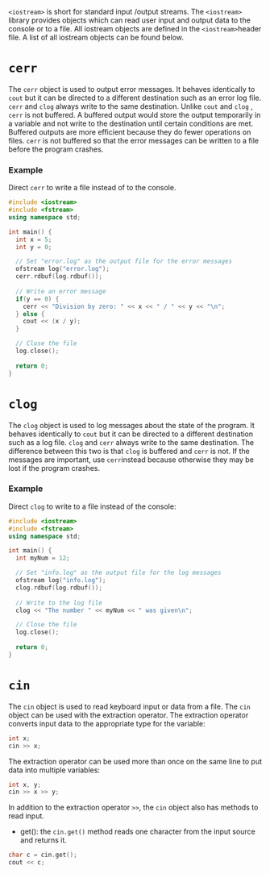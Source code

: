 `<iostream>` is short for standard input /output streams. The `<iostream>` library provides objects which can read user input and output data to the console or to a file. All iostream objects are defined in the `<iostream>`header file. A list of all iostream objects can be found below.
# `cerr`
The `cerr` object is used to output error messages. It behaves identically to `cout` but it can be directed to a different destination such as an error log file. `cerr` and `clog` always write to the same destination.
Unlike `cout` and `clog` , `cerr` is not buffered. A buffered output would store the output temporarily in a variable and not write to the destination until certain conditions are met. Buffered outputs are more efficient because they do fewer operations on files. `cerr` is not buffered so that the error messages can be written to a file before the program crashes.
### Example
Direct `cerr` to write a file instead of to the console.
```cpp
#include <iostream>
#include <fstream>
using namespace std;

int main() {
  int x = 5;
  int y = 0;

  // Set "error.log" as the output file for the error messages
  ofstream log("error.log");
  cerr.rdbuf(log.rdbuf());
  
  // Write an error message
  if(y == 0) {
    cerr << "Division by zero: " << x << " / " << y << "\n";
  } else {
    cout << (x / y);
  }

  // Close the file
  log.close();
  
  return 0;
}
```
# `clog`
The `clog` object is used to log messages about the state of the program. It behaves identically to `cout` but it can be directed to a different destination such as a log file. `clog` and `cerr` always write to the same destination. The difference between this two is that `clog` is buffered and `cerr` is not. If the messages are important, use `cerr`instead because otherwise they may be lost if the program crashes.
### Example
Direct `clog` to write to a file instead of the console:
```cpp
#include <iostream>
#include <fstream>
using namespace std;

int main() {
  int myNum = 12;

  // Set "info.log" as the output file for the log messages
  ofstream log("info.log");
  clog.rdbuf(log.rdbuf());
  
  // Write to the log file
  clog << "The number " << myNum << " was given\n";

  // Close the file
  log.close();
  
  return 0;
}
```
# `cin`
The `cin` object is used to read keyboard input or data from a file. The `cin` object can be used with the extraction operator. The extraction operator converts input data to the appropriate type for the variable:
```cpp
int x;
cin >> x;
```
The extraction operator can be used more than once on the same line to put data into multiple variables:
```cpp
int x, y;
cin >> x >> y;
```
In addition to the extraction operator `>>`, the `cin` object also has methods to read input.
- get(): the `cin.get()` method reads one character from the input source and returns it.
```cpp
char c = cin.get();
cout << c;
```
